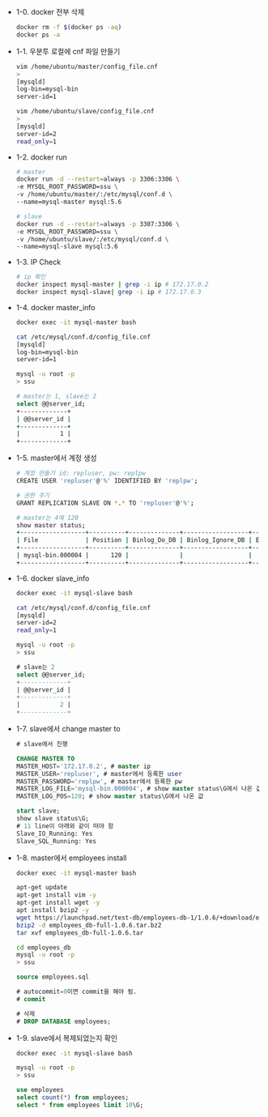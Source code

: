 

- 1-0. docker 전부 삭제

    ```bash
    docker rm -f $(docker ps -aq)
    docker ps -a
    ```

- 1-1. 우분투 로컬에 cnf 파일 만들기

    ```bash
    vim /home/ubuntu/master/config_file.cnf
    > 
    [mysqld]
    log-bin=mysql-bin
    server-id=1

    vim /home/ubuntu/slave/config_file.cnf
    >
    [mysqld]
    server-id=2
    read_only=1
    ```

- 1-2. docker run

    ```bash
    # master
    docker run -d --restart=always -p 3306:3306 \
    -e MYSQL_ROOT_PASSWORD=ssu \
    -v /home/ubuntu/master/:/etc/mysql/conf.d \
    --name=mysql-master mysql:5.6

    # slave
    docker run -d --restart=always -p 3307:3306 \
    -e MYSQL_ROOT_PASSWORD=ssu \
    -v /home/ubuntu/slave/:/etc/mysql/conf.d \
    --name=mysql-slave mysql:5.6
    ```

- 1-3. IP Check

    ```bash
    # ip 확인
    docker inspect mysql-master | grep -i ip # 172.17.0.2
    docker inspect mysql-slave| grep -i ip # 172.17.0.3
    ```

- 1-4. docker master_info

    ```bash
    docker exec -it mysql-master bash

    cat /etc/mysql/conf.d/config_file.cnf
    [mysqld]
    log-bin=mysql-bin
    server-id=1

    mysql -u root -p
    > ssu
    ```

    ```bash
    # master는 1, slave는 2
    select @@server_id;
    +-------------+
    | @@server_id |
    +-------------+
    |           1 |
    +-------------+
    ```

- 1-5. master에서 계정 생성

    ```bash
    # 계정 만들기 id: repluser, pw: replpw
    CREATE USER 'repluser'@'%' IDENTIFIED BY 'replpw';

    # 권한 주기
    GRANT REPLICATION SLAVE ON *.* TO 'repluser'@'%';
    ```

    ```bash
    # master는 4에 120
    show master status;
    +------------------+----------+--------------+------------------+-------------------+
    | File             | Position | Binlog_Do_DB | Binlog_Ignore_DB | Executed_Gtid_Set |
    +------------------+----------+--------------+------------------+-------------------+
    | mysql-bin.000004 |      120 |              |                  |                   |
    +------------------+----------+--------------+------------------+-------------------+
    ```

- 1-6. docker slave_info

    ```bash
    docker exec -it mysql-slave bash

    cat /etc/mysql/conf.d/config_file.cnf
    [mysqld]
    server-id=2
    read_only=1

    mysql -u root -p
    > ssu
    ```

    ```sql
    # slave는 2
    select @@server_id;
    +-------------+
    | @@server_id |
    +-------------+
    |           2 |
    +-------------+
    ```

- 1-7.  slave에서 change master to

    ```sql
    # slave에서 진행

    CHANGE MASTER TO 
    MASTER_HOST='172.17.0.2', # master ip
    MASTER_USER='repluser', # master에서 등록한 user
    MASTER_PASSWORD='replpw', # master에서 등록한 pw
    MASTER_LOG_FILE='mysql-bin.000004', # show master status\G에서 나온 값
    MASTER_LOG_POS=120; # show master status\G에서 나온 값
    ```

    ```sql
    start slave;
    show slave status\G;
    # 11 line이 아래와 같이 떠야 함
    Slave_IO_Running: Yes
    Slave_SQL_Running: Yes
    ```

- 1-8. master에서 employees install

    ```bash
    docker exec -it mysql-master bash

    apt-get update
    apt-get install vim -y
    apt-get install wget -y
    apt install bzip2 -y
    wget https://launchpad.net/test-db/employees-db-1/1.0.6/+download/employees_db-full-1.0.6.tar.bz2
    bzip2 -d employees_db-full-1.0.6.tar.bz2
    tar xvf employees_db-full-1.0.6.tar

    cd employees_db
    mysql -u root -p
    > ssu
    ```

    ```sql
    source employees.sql

    # autocommit=0이면 commit을 해야 됨.
    # commit

    # 삭제
    # DROP DATABASE employees;
    ```

- 1-9. slave에서 복제되었는지 확인

    ```bash
    docker exec -it mysql-slave bash

    mysql -u root -p
    > ssu
    ```

    ```sql
    use employees
    select count(*) from employees;
    select * from employees limit 10\G;
    ```